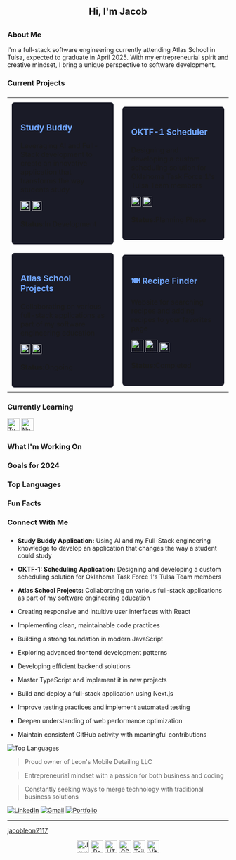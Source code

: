 <div id="toc" class="header-name">
<ul align="center" style="list-style: none">
<summary>
<h2> Hi, I'm Jacob <h2>
</summary>
</ul>
</div>
</div>

<div id="toc" class="about-section">
<ul align="left" style="list-style: none">
<summary>
<h3> About Me </h3>
</summary>
</ul>
</div>
<div>
<p>
I'm a full-stack software engineering currently attending Atlas School in Tulsa,
expected to graduate in April 2025. With my entrepreneurial spirit and creative 
mindset, I bring a unique perspective to software development.
</p>
</div>

<div id="toc" class="current-projects-section">
<ul align="left" style="list-style: none">
<summary>
<h3> Current Projects <h3>
</summary>
</ul>
</div>
<div align="center" class="projects">
  <table style="border: none; border-collapse: collapse; width: 100%;">
    <tr style="border: none;">
      <td style="border: none; width: 50%; padding: 10px;">
        <div style="background: #1a1b27; padding: 20px; border-radius: 6px;">
          <h3 style="color: #70a5fd;">Study Buddy</h3>
          <p>
          Leveraging AI and Full-Stack development to create an innovative application that transforms the way students study
          </p>
          <p>
            <img src="https://img.shields.io/badge/React-20232A?style=for-the-badge&logo=react&logoColor=61DAFB" alt="React" height="22"/>
            <img src="https://img.shields.io/badge/AI-FF6B6B?style=for-the-badge&logo=openai&logoColor=white" alt="AI" height="22"/>
          </p>
          <p><strong>Status:</strong>In Development</p>
        </div>
      </td>
      <td style="border: none; width: 50%; padding: 10px;">
        <div style="background: #1a1b27; padding: 20px; border-radius: 6px;">
          <h3 style="color: #70a5fd;">OKTF-1 Scheduler</h3>
          <p>
          Designing and developing a custom scheduling solution for Oklahoma Task Force 1's Tulsa Team members
          </p>
          <p>
            <img src="https://img.shields.io/badge/React-20232A?style=for-the-badge&logo=react&logoColor=61DAFB" alt="React" height="22"/>
            <img src="https://img.shields.io/badge/Tailwind-38B2AC?style=for-the-badge&logo=tailwind-css&logoColor=white" alt="Tailwind" height="22"/>
          </p>
          <p><strong>Status:</strong>Planning Phase</p>
        </div>
      </td>
    </tr>
    <tr style="border: none;">
      <td style="border: none; width: 50%; padding: 10px;">
        <div style="background: #1a1b27; padding: 20px; border-radius: 6px;">
          <h3 style="color: #70a5fd;">Atlas School Projects</h3>
          <p>
          Collaborating on various full-stack applications as part of my software engineering education
          </p>
          <p>
            <img src="https://img.shields.io/badge/React-20232A?style=for-the-badge&logo=react&logoColor=61DAFB" alt="React" height="22"/>
            <img src="https://img.shields.io/badge/JavaScript-F7DF1E?style=for-the-badge&logo=javascript&logoColor=black" alt="JavaScript" height="22"/>
          </p>
          <p><strong>Status:</strong>Ongoing</p>
        </div>
      </td>
      <td style="border: none; width: 50%; padding: 10px;">
        <div style="background: #1a1b27; padding: 20px; border-radius: 6px;">
          <h3 style="color: #70a5fd;">🍽️ Recipe Finder</h3>
          <p>
          Website for searching recipes and adding recipes to your favorites page
          </p>
          <p>
            <img src="https://img.shields.io/badge/JavaScript-F7DF1E?style=for-the-badge&logo=javascript&logoColor=black" alt="JavaScript" height="28"/>
            <img src="https://img.shields.io/badge/CSS3-1572B6?style=for-the-badge&logo=css3&logoColor=white" alt="CSS3" height="28"/>
            <img src="https://img.shields.io/badge/API-FF6B6B?style=for-the-badge&logo=fastapi&logoColor=white" alt="API" height="22"/>
          </p>
          <p><strong>Status:</strong>Completed</p>
        </div>
      </td>
    </tr>
  </table>
</div>
</div>

<div id="toc" class="currently-learning-section">
<ul align="left" style="list-style: none">
<summary>
<h3> Currently Learning </h3>
</summary>
</ul>
</div>
<div class="learning-stack">
<img src="https://img.shields.io/badge/TypeScript-007ACC?style=for-the-badge&logo=typescript&logoColor=white" alt="TypeScript" height="28"/>
<img src="https://img.shields.io/badge/Next.js-000000?style=for-the-badge&logo=next.js&logoColor=white" alt="Next.js" height="28"/>
</div>
</div>

<div id="toc" class="working-on-section">
<ul align="left" style="list-style: none">
<summary>
<h3> What I'm Working On <h3>
</summary>
</ul>
</div>
</div>

<div id="toc" class="goals-section">
<ul align="left" style="list-style: none">
<summary>
<h3> Goals for 2024 <h3>
</summary>
</ul>
</div>
</div>

<div id="toc" class="top-languages-section">
<ul align="left" style="list-style: none">
<summary>
<h3> Top Languages <h3>
</summary>
</ul>
</div>
</div>

<div id="toc" class="fun-facts-section">
<ul align="left" style="list-style: none">
<summary>
<h3> Fun Facts <h3>
</summary>
</ul>
</div>
</div>

<div id="toc" class="Connect-section">
<ul align="left" style="list-style: none">
<summary>
<h3> Connect With Me <h3>
</summary>
</ul>
</div>
</div>

- **Study Buddy Application:** Using AI and my Full-Stack engineering knowledge to develop an application that changes the way a student could study
- **OKTF-1: Scheduling Application:** Designing and developing a custom scheduling solution for Oklahoma Task Force 1's Tulsa Team members
- **Atlas School Projects:** Collaborating on various full-stack applications as part of my software engineering education

- Creating responsive and intuitive user interfaces with React
- Implementing clean, maintainable code practices
- Building a strong foundation in modern JavaScript
- Exploring advanced frontend development patterns
- Developing efficient backend solutions

- Master TypeScript and implement it in new projects
- Build and deploy a full-stack application using Next.js
- Improve testing practices and implement automated testing
- Deepen understanding of web performance optimization
- Maintain consistent GitHub activity with meaningful contributions

![Top Languages](https://github-readme-stats.vercel.app/api/top-langs/?username=jacobleon2117&layout=compact&theme=radical)

> Proud owner of Leon's Mobile Detailing LLC

> Entrepreneurial mindset with a passion for both business and coding

> Constantly seeking ways to merge technology with traditional business solutions

[![LinkedIn](https://img.shields.io/badge/LinkedIn-0077B5?style=for-the-badge&logo=linkedin&logoColor=white)](https://www.linkedin.com/in/jacobleon02)
[![Gmail](https://img.shields.io/badge/Gmail-D14836?style=for-the-badge&logo=gmail&logoColor=white)](mailto:jacobleon2117@gmail.com)
[![Portfolio](https://img.shields.io/badge/Portfolio-000000?style=for-the-badge&logo=About.me&logoColor=white)](https://jacobleon.netlify.app/)

---

[jacobleon2117](https://github.com/jacobleon2117)

<div align="center">
  <p>
    <img src="https://img.shields.io/badge/JavaScript-F7DF1E?style=for-the-badge&logo=javascript&logoColor=black" alt="JavaScript" height="28"/>
    <img src="https://img.shields.io/badge/React-20232A?style=for-the-badge&logo=react&logoColor=61DAFB" alt="React" height="28"/>
    <img src="https://img.shields.io/badge/HTML5-E34F26?style=for-the-badge&logo=html5&logoColor=white" alt="HTML5" height="28"/>
    <img src="https://img.shields.io/badge/CSS3-1572B6?style=for-the-badge&logo=css3&logoColor=white" alt="CSS3" height="28"/>
    <img src="https://img.shields.io/badge/Tailwind_CSS-38B2AC?style=for-the-badge&logo=tailwind-css&logoColor=white" alt="TailwindCSS" height="28"/>
    <img src="https://img.shields.io/badge/Vite-646CFF?style=for-the-badge&logo=vite&logoColor=white" alt="Vite" height="28"/>
  </p>
</div>
